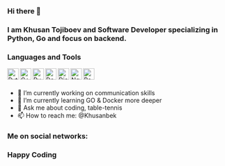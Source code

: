 ### Hi there 👋

### I am Khusan Tojiboev and Software Developer specializing in Python, Go and focus on backend.


### Languages and Tools

<img align="left" alt="Python" width="26px" src = "https://user-images.githubusercontent.com/16644240/102693816-089fdf00-423f-11eb-9ac9-175e0d855786.png">
<img align="left" alt="C++" width="26px" src = "https://user-images.githubusercontent.com/16644240/102693790-e4440280-423e-11eb-93da-31914aa86bd8.png">
<img align="left" alt="PyCharm" width="26px" src="https://user-images.githubusercontent.com/16644240/102696911-b0270c80-4253-11eb-92dc-bae90ba298dd.png">
<img align="left" alt="Docker" width="26px" src="https://user-images.githubusercontent.com/16644240/102693719-6da70500-423e-11eb-840d-a021b78faa61.png">
<img align="left" alt="Django" width="26px" src="https://user-images.githubusercontent.com/16644240/102693763-c1b1e980-423e-11eb-887c-eba522c95664.png">
<img align="left" alt="Nginx" width="26px" src="https://user-images.githubusercontent.com/16644240/102693848-56b4e280-423f-11eb-9642-3698464d7bed.png">
<img align="left" alt="Postgresql" width="26px" src="https://user-images.githubusercontent.com/16644240/102693972-ec507200-423f-11eb-9007-e9e1fb434cb5.png">
<br/>
<br/>

- 🔭 I’m currently working on communication skills
- 🌱 I’m currently learning GO & Docker more deeper
- 💬 Ask me about coding, table-tennis
- 📫 How to reach me: @Khusanbek

### Me on social networks:

[linkedin]: https://www.linkedin.com/in/khusann/
[telegram]: https://t.me/Khusanbek

### Happy Coding
